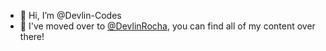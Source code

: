 - 👋 Hi, I’m @Devlin-Codes
- 👀 I've moved over to [@DevlinRocha](https://github.com/Devlin), you can find all of my content over there!

<!---
Devlin-Codes/Devlin-Codes is a ✨ special ✨ repository because its `README.md` (this file) appears on your GitHub profile.
You can click the Preview link to take a look at your changes.
--->
